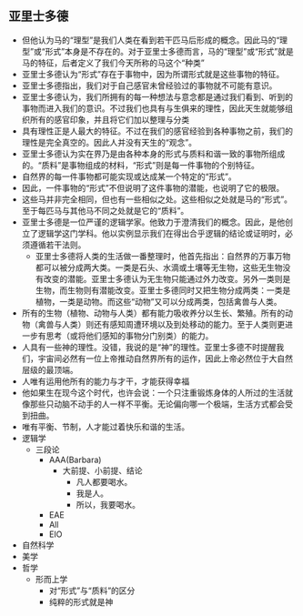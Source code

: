 ## 亚里士多德
- 但他认为马的“理型”是我们人类在看到若干匹马后形成的概念。因此马的“理型”或“形式”本身是不存在的。对于亚里士多德而言，马的“理型”或“形式”就是马的特征，后者定义了我们今天所称的马这个“种类”
- 亚里士多德认为“形式”存在于事物中，因为所谓形式就是这些事物的特征。
- 亚里士多德指出，我们对于自己感官未曾经验过的事物就不可能有意识。
- 亚里士多德认为，我们所拥有的每一种想法与意念都是通过我们看到、听到的事物而进入我们的意识。不过我们也具有与生俱来的理性，因此天生就能够组织所有的感官印象，并且将它们加以整理与分类
- 具有理性正是人最大的特征。不过在我们的感官经验到各种事物之前，我们的理性是完全真空的。因此人并没有天生的“观念”。
- 亚里士多德认为实在界乃是由各种本身的形式与质料和谐一致的事物所组成的。“质料”是事物组成的材料，“形式”则是每一件事物的个别特征。
- 自然界的每一件事物都可能实现或达成某一个特定的“形式”。
- 因此，一件事物的“形式”不但说明了这件事物的潜能，也说明了它的极限。
- 这些马并非完全相同，但也有一些相似之处。这些相似之处就是马的“形式”。至于每匹马与其他马不同之处就是它的“质料”。
- 亚里士多德是一位严谨的逻辑学家。他致力于澄清我们的概念。因此，是他创立了逻辑学这门学科。他以实例显示我们在得出合乎逻辑的结论或证明时，必须遵循若干法则。
	- 亚里士多德将人类的生活做一番整理时，他首先指出：自然界的万事万物都可以被分成两大类。一类是石头、水滴或土壤等无生物，这些无生物没有改变的潜能。亚里士多德认为无生物只能通过外力改变。另外一类则是生物，而生物则有潜能改变。亚里士多德同时又把生物分成两类：一类是植物，一类是动物。而这些“动物”又可以分成两类，包括禽兽与人类。
- 所有的生物（植物、动物与人类）都有能力吸收养分以生长、繁殖。所有的动物（禽兽与人类）则还有感知周遭环境以及到处移动的能力。至于人类则更进一步有思考（或将他们感知的事物分门别类）的能力。
- 人具有一些神的理性。没错，我说的是“神”的理性。亚里士多德不时提醒我们，宇宙间必然有一位上帝推动自然界所有的运作，因此上帝必然位于大自然层级的最顶端。
- 人唯有运用他所有的能力与才干，才能获得幸福
- 他如果生在现今这个时代，也许会说：一个只注重锻炼身体的人所过的生活就像那些只动脑不动手的人一样不平衡。无论偏向哪一个极端，生活方式都会受到扭曲。
- 唯有平衡、节制，人才能过着快乐和谐的生活。
- 逻辑学
	- 三段论
		- AAA(Barbara)
			- 大前提、小前提、结论
				- 凡人都要喝水。
				- 我是人。
				- 所以，我要喝水。
		- EAE
		- All
		- EIO
- 自然科学
- 美学
- 哲学
	- 形而上学
		- 对“形式”与“质料”的区分
		- 纯粹的形式就是神